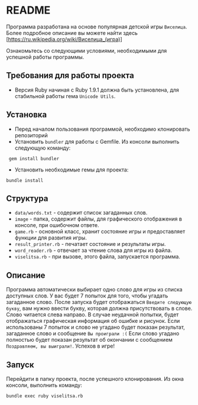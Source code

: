 # README

Программа разработана на основе популярная детской игры `Виселица`.  
Более подробное описание вы можете найти здесь [https://ru.wikipedia.org/wiki/Виселица_(игра)]

Ознакомьтесь со следующими условиями, необходимыми для успешной работы программы.

## Требования для работы проекта 
* Версия Ruby начиная с Ruby 1.9.1 должна быть установлена, для стабильной работы гема `Unicode Utils`.

## Установка
 * Перед началом пользования программой, необходимо клонировать репозиторий
 * Установить `bundler` для работы с Gemfile. Из консоли выполнить следующую команду:
````
 gem install bundler
````
 * Установить необходимые гемы для проекта:
````
bundle install
````
## Структура
 * `data/words.txt` - содержит список загаданных слов.  
 * `image` - папка, содержит файлы, для графического отображения в консоле, при ошибочном ответе.
 * `game.rb` - основной класс, хранит состояние игры и предоставляет функции для развития игры.
 * `result_printer.rb` - печатает состояние и результаты игры.
 * `word_reader.rb` - отвечает за чтение слова для игры из файла.
 * `viselitsa.rb` - при вызове, этого файла, запускается программа.

## Описание
Программа автоматически выбирает одно слово для игры из списка доступных слов. 
У вас будет 7 попыток для того, чтобы угадать загаданное слово. После запуска будет отображаться
`Введите следующую букву`, вам нужно ввести букву, которая должна присутствовать в слове. Слово читается 
слева направо. В случае неудачной попытки, будет отображаться графическая информация об ошибке и рисунок.
Если использованы 7 попыток и слово не угадано будет показан результат, загаданное слово и сообщение
`Вы проиграли :(`
Если слово угадано полностью будет показан результат об окончании с сообщением `Поздравляем, вы выиграли!`.
Успехов в игре! 

## Запуск
Перейдити в папку проекта, после успешного клонирования.
Из окна консоли, выполнить команду:
````
bundle exec ruby viselitsa.rb
````


